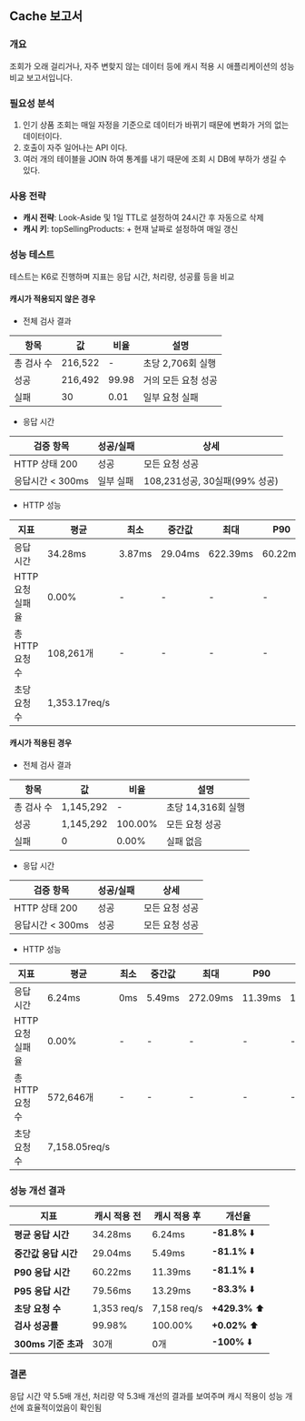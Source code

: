 ## Cache 보고서
### 개요
조회가 오래 걸리거나, 자주 변핮지 않는 데이터 등에 캐시 적용 시 애플리케이션의 성능 비교 보고서입니다. 

### 필요성 분석
1. 인기 상품 조회는 매일 자정을 기준으로 데이터가 바뀌기 때문에 변화가 거의 없는 데이터이다.
2. 호출이 자주 일어나는 API 이다.
3. 여러 개의 테이블을 JOIN 하여 통계를 내기 때문에 조회 시 DB에 부하가 생길 수 있다.

### 사용 전략
- **캐시 전략**: Look-Aside 및 1일 TTL로 설정하여 24시간 후 자동으로 삭제
- **캐시 키**: topSellingProducts: + 현재 날짜로 설정하여 매일 갱신

### 성능 테스트
테스트는 K6로 진행하며 지표는 응답 시간, 처리량, 성공률 등을 비교


#### 캐시가 적용되지 않은 경우
- 전체 검사 결과

| 항목     | 값       | 비율    | 설명           |
|--------|---------|-------|--------------|
| 총 검사 수 | 216,522 | -     | 초당 2,706회 실행 |
| 성공     | 216,492 | 99.98 | 거의 모든 요청 성공  |
| 실패     | 30      | 0.01  | 일부 요청 실패     |

- 응답 시간

| 검증 항목        | 성공/실패 | 상세                      |
|--------------|-------|-------------------------|
| HTTP 상태 200  | 성공    | 모든 요청 성공                |
| 응답시간 < 300ms | 일부 실패 | 108,231성공, 30실패(99% 성공) |

- HTTP 성능

| 지표          | 평균            | 최소     | 중간값     | 최대       | P90     | P95     |
|-------------|---------------|--------|---------|----------|---------|---------|
| 응답 시간       | 34.28ms       | 3.87ms | 29.04ms | 622.39ms | 60.22ms | 79.56ms |
| HTTP 요청 실패율 | 0.00%         | -      | -       | -        | -       | -       |
| 총 HTTP 요청 수 | 108,261개      | -      | -       | -        | -       | -       |
| 초당 요청 수     | 1,353.17req/s |        |         |          |         |         |

#### 캐시가 적용된 경우
- 전체 검사 결과

| 항목     | 값         | 비율      | 설명            |
|--------|-----------|---------|---------------|
| 총 검사 수 | 1,145,292 | -       | 초당 14,316회 실행 |
| 성공     | 1,145,292 | 100.00% | 모든 요청 성공      |
| 실패     | 0        | 0.00%   | 실패 없음         |

- 응답 시간

| 검증 항목        | 성공/실패 | 상세       |
|--------------|-------|----------|
| HTTP 상태 200  | 성공    | 모든 요청 성공 |
| 응답시간 < 300ms | 성공    | 모든 요청 성공 |

- HTTP 성능

| 지표          | 평균            | 최소  | 중간값    | 최대       | P90      | P95     |
|-------------|---------------|-----|--------|----------|----------|---------|
| 응답 시간       | 6.24ms        | 0ms | 5.49ms | 272.09ms | 11.39ms | 13.29ms |
| HTTP 요청 실패율 | 0.00%         | -   | -      | -        | -        | -       |
| 총 HTTP 요청 수 | 572,646개      | -   | -      | -        | -        | -       |
| 초당 요청 수     | 7,158.05req/s |     |        |          |          |         |

### 성능 개선 결과
| 지표 | 캐시 적용 전 | 캐시 적용 후 | 개선율 |
| --- | --- | --- | --- |
| **평균 응답 시간** | 34.28ms | 6.24ms | **-81.8%** ⬇️ |
| **중간값 응답 시간** | 29.04ms | 5.49ms | **-81.1%** ⬇️ |
| **P90 응답 시간** | 60.22ms | 11.39ms | **-81.1%** ⬇️ |
| **P95 응답 시간** | 79.56ms | 13.29ms | **-83.3%** ⬇️ |
| **초당 요청 수** | 1,353 req/s | 7,158 req/s | **+429.3%** ⬆️ |
| **검사 성공률** | 99.98% | 100.00% | **+0.02%** ⬆️ |
| **300ms 기준 초과** | 30개 | 0개 | **-100%** ⬇️ |

### 결론
응답 시간 약 5.5배 개선, 처리량 약 5.3배 개선의 결과를 보여주며 캐시 적용이 성능 개선에 효율적이었음이 확인됨